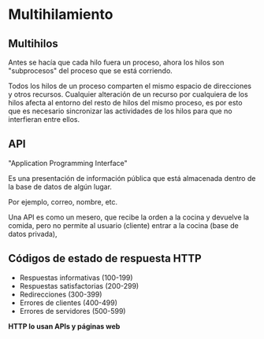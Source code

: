 # Multihilamiento
## Multihilos
Antes se hacía que cada hilo fuera un proceso, ahora los hilos son "subprocesos" del proceso que se está corriendo.

Todos los hilos de un proceso comparten el mismo espacio de direcciones y otros recursos. Cualquier alteración de un recurso por cualquiera de los hilos afecta al entorno del resto de hilos del mismo proceso, es por esto que es necesario sincronizar las actividades de los hilos para que no interfieran entre ellos.

## API
"Application Programming Interface"

Es una presentación de información pública que está almacenada dentro de la base de datos de algún lugar.

Por ejemplo, correo, nombre, etc.

Una API es como un mesero, que recibe la orden a la cocina y devuelve la comida, pero no permite al usuario (cliente) entrar a la cocina (base de datos privada),

## Códigos de estado de respuesta HTTP
- Respuestas informativas (100-199)
- Respuestas satisfactorias (200-299)
- Redirecciones (300-399)
- Errores de clientes (400-499)
- Errores de servidores (500-599)

**HTTP lo usan APIs y páginas web**

